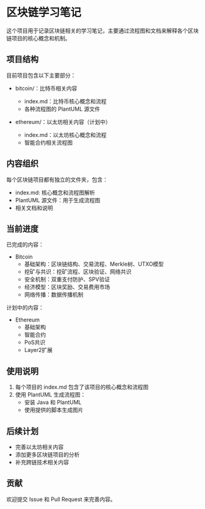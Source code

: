 # 区块链学习笔记

这个项目用于记录区块链相关的学习笔记，主要通过流程图和文档来解释各个区块链项目的核心概念和机制。

## 项目结构

目前项目包含以下主要部分：

- bitcoin/：比特币相关内容
  - index.md：比特币核心概念和流程
  - 各种流程图的 PlantUML 源文件
  
- ethereum/：以太坊相关内容（计划中）
  - index.md：以太坊核心概念和流程
  - 智能合约相关流程图

## 内容组织

每个区块链项目都有独立的文件夹，包含：
- index.md: 核心概念和流程图解析
- PlantUML 源文件：用于生成流程图
- 相关文档和说明

## 当前进度

已完成的内容：
- Bitcoin
  - 基础架构：区块链结构、交易流程、Merkle树、UTXO模型
  - 挖矿与共识：挖矿流程、区块验证、网络共识
  - 安全机制：双重支付防护、SPV验证
  - 经济模型：区块奖励、交易费用市场
  - 网络传播：数据传播机制

计划中的内容：
- Ethereum
  - 基础架构
  - 智能合约
  - PoS共识
  - Layer2扩展

## 使用说明

1. 每个项目的 index.md 包含了该项目的核心概念和流程图
2. 使用 PlantUML 生成流程图：
   - 安装 Java 和 PlantUML
   - 使用提供的脚本生成图片

## 后续计划

- 完善以太坊相关内容
- 添加更多区块链项目的分析
- 补充跨链技术相关内容

## 贡献

欢迎提交 Issue 和 Pull Request 来完善内容。

